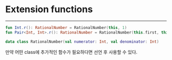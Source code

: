# Extension functions
---

```kotlin
fun Int.r(): RationalNumber = RationalNumber(this, 1)
fun Pair<Int, Int>.r(): RationalNumber = RationalNumber(this.first, this.second)

data class RationalNumber(val numerator: Int, val denominator: Int)
```

만약 어떤 class에 추가적인 함수가 필요하다면 선언 후 사용할 수 있다.
